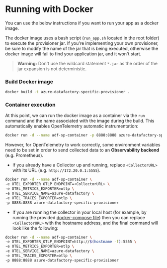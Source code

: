 # Running with Docker

You can use the below instructions if you want to run your app as a docker image.

The docker image uses a bash script (`run_app.sh` located in the root folder) to execute the provisioner jar. If you're implementing your own provisioner, be sure to modify the name of the jar that is being executed, otherwise the docker image will fail to find your application jar, and it won't start.

> **Warning:** Don't use the wildcard statement `*.jar` as the order of the jar expansion is not deterministic.

### Build Docker image

```bash
docker build -t azure-datafactory-specific-provisioner .
```

### Container execution

At this point, we can run the docker image as a container via the `run` command and the name associated with the image during the build. This automatically enables OpenTelemetry automatic instrumentation:


```bash
docker run -d --name adf-sp-container -p 8888:8888 azure-datafactory-specific-provisioner
```

However, for OpenTelemetry to work correctly, some environment variables need to be set in order to send collected data to an **Observability backend** (e.g. Prometheus).

- If you already have a Collector up and running, replace `<CollectorURL>` with its URL (e.g. `http://172.20.0.1:5555`).

```bash
docker run -d --name adf-sp-container \
-e OTEL_EXPORTER_OTLP_ENDPOINT=<CollectorURL> \
-e OTEL_METRICS_EXPORTER=otlp \
-e OTEL_SERVICE_NAME=azure-datafactory \
-e OTEL_TRACES_EXPORTER=otlp \
-p 8888:8888 azure-datafactory-specific-provisioner
```

- If you are running the collector in your local host (for example, by running the provided [docker-compose file](opentelemetry.md)) then you can replace `<CollectorURL>` with the hostname address, and the final command will look like the following:

```bash
docker run -d --name adf-sp-container \
-e OTEL_EXPORTER_OTLP_ENDPOINT=http://$(hostname -f):5555 \
-e OTEL_METRICS_EXPORTER=otlp \
-e OTEL_SERVICE_NAME=azure-datafactory \
-e OTEL_TRACES_EXPORTER=otlp \
-p 8888:8888 azure-datafactory-specific-provisioner
```
